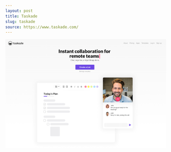 ```yaml
---
layout: post
title: Taskade
slug: taskade
source: https://www.taskade.com/
---
```


![Mowned](/screenshots/taskade.png)